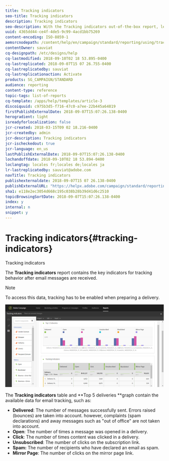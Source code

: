 ```yaml
---
title: Tracking indicators
seo-title: Tracking indicators
description: Tracking indicators
seo-description: With the Tracking indicators out-of-the-box report, learn about the behavior of your customers when they receive email messages.
uuid: 4365dd44-ce4f-4de5-9c99-4acd1bb75269
content-encoding: ISO-8859-1
aemsrcnodepath: /content/help/en/campaign/standard/reporting/using/tracking-indicators
contentOwner: sauviat
cq-designpath: /etc/designs/help
cq-lastmodified: 2018-09-10T02 18 53.895-0400
cq-lastreplicated: 2018-09-07T15 07 26.755-0400
cq-lastreplicatedby: sauviat
cq-lastreplicationaction: Activate
products: SG_CAMPAIGN/STANDARD
audience: reporting
content-type: reference
topic-tags: list-of-reports
cq-template: /apps/help/templates/article-3
discoiquuid: c975b3d5-f716-47c0-a7ee-22b445a64819
firstPublishExternalDate: 2018-09-07T15:07:26.138-0400
herogradient: light
isreadyforlocalization: false
jcr-created: 2018-03-15T09 02 18.216-0400
jcr-createdby: admin
jcr-description: Tracking indicators
jcr-ischeckedout: true
jcr-language: en_us
lastPublishExternalDate: 2018-09-07T15:07:26.138-0400
lochandoffdate: 2018-09-10T02 18 53.894-0400
loclangtag: locales fr;locales de;locales ja
lr-lastreplicatedby: sauviat@adobe.com
navTitle: Tracking indicators
publishexternaldate: 2018-09-07T15 07 26.138-0400
publishExternalURL: "https://helpx.adobe.com/campaign/standard/reporting/using/tracking-indicators.html"
sha1: e118e2ec3054d668c195c038b28b39d41d6c2510
topicBrowsingSortDate: 2018-09-07T15:07:26.138-0400
index: y
internal: n
snippet: y
---
```


# Tracking indicators{#tracking-indicators}

Tracking indicators

The **Tracking indicators** report contains the key indicators for tracking behavior after email messages are received.

>[!NOTE]
>
>To access this data, tracking has to be enabled when preparing a delivery.

![](assets/delivery_reports_2.png)

The **Tracking indicators** table and **Top 5 deliveries **graph contain the available data for email tracking, such as:

* **Delivered**: The number of messages successfully sent. Errors raised (bounces) are taken into account. however, complaints (spam declarations) and away messages such as "out of office" are not taken into account.
* **Open**: The number of times a message was opened in a delivery.
* **Click**: The number of times content was clicked in a delivery.
* **Unsubscribed**: The number of clicks on the subscription link.
* **Spam:** The number of recipients who have declared an email as spam.
* **Mirror Page**: The number of clicks on the mirror page link.


